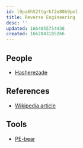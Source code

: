 ```yaml
---
id: l9pz6h52ttgrkf2e80b9pml
title: Reverse Engineering
desc: ''
updated: 1664055754438
created: 1662843185266
---
```


## People

- [Hasherezade](https://hasherezade.github.io/)

## References

- [Wikipedia article](https://en.wikipedia.org/wiki/Reverse_engineering)

## Tools

- [PE-bear](https://github.com/hasherezade/pe-bear)
